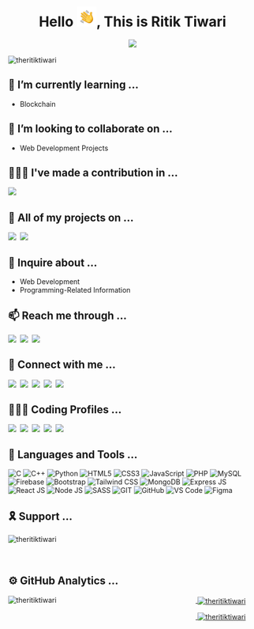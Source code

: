 
<h1 align="center">Hello <img alt="👋🏻" src="./_assets/Hello.gif" width='40' />, This is Ritik Tiwari</h1>
<p align="center">
<img src="https://readme-typing-svg.herokuapp.com?color=99D1CE&center=true&lines=Full-Stack+Developer;Pre-Final+Year+Undergrad+Student;BlockChain+Enthusiast;">
</p>


<img align="left" src="https://komarev.com/ghpvc/?username=theritiktiwari&label=Visitors&color=0E75B6&style=plastic" alt="theritiktiwari" />
<br/>


## 🌱 I’m currently learning ...
- Blockchain


## 👯 I’m looking to collaborate on ...
- Web Development Projects


## 👷🏻‍♂️ I've made a contribution in ...
<a href="https://www.github.com/codingwalls" target="_blank"><img src="https://shields.io/badge/CodingWalls-50009F?style=for-the-badge" /></a>


## 📄 All of my projects on ...
<a href="https://www.github.com/theritiktiwari" target="_blank"><img src="https://shields.io/badge/github-333?style=for-the-badge&logo=github&logoColor=white" /></a>&nbsp;
<a href="https://www.codepen.com/theritiktiwari" target="_blank"><img src="https://shields.io/badge/codepen-333?style=for-the-badge&logo=codepen&logoColor=white" /></a>&nbsp;


## 💬 Inquire about ...
- Web Development
- Programming-Related Information


## 📫 Reach me through ...
<a href="https://theritiktiwari.web.app" target="_blank"><img src="https://shields.io/badge/portfolio-0060FF?style=for-the-badge&logo=portfolio&logoColor=EA4335" /></a>&nbsp;
<a href="mailto:theritiktiwari@gmail.com" target="_blank"><img src="https://shields.io/badge/email-DDD?style=for-the-badge&logo=gmail&logoColor=EA4335" /></a>&nbsp;
<a href="https://theritiktiwari.blogspot.com" target="_blank"><img src="https://shields.io/badge/blog-FC4F08?style=for-the-badge&logo=blogger&logoColor=white" /></a>&nbsp;


## 🤝 Connect with me ...
<a href="https://linkedin.com/in/theritiktiwari" target="_blank"><img src="https://shields.io/badge/linkedin-0077B5?style=for-the-badge&logo=linkedin&logoColor=white" /></a>&nbsp;
<a href="https://instagram.com/theritiktiwari" target="_blank"><img src="https://shields.io/badge/instagram-BC2A8D?style=for-the-badge&logo=instagram&logoColor=FFF" /></a>&nbsp;
<a href="https://facebook.com/theritiktiwari" target="_blank"><img src="https://shields.io/badge/facebook-3B5998?style=for-the-badge&logo=facebook&logoColor=white" /></a>&nbsp;
<a href="https://twitter.com/theritiktiwari" target="_blank"><img src="https://shields.io/badge/twitter-1DA1F2?style=for-the-badge&logo=twitter&logoColor=white" /></a>&nbsp;
<a href="https://www.youtube.com/channel/UCaTiS60yVc1MJods9sFFtuw" target="_blank"><img src="https://shields.io/badge/youtube-F00?style=for-the-badge&logo=youtube&logoColor=white" /></a>&nbsp;

     
## 👨🏻‍💻 Coding Profiles ...
<a href="https://www.hackerrank.com/theritiktiwari" target="_blank"><img src="https://shields.io/badge/-HackerRank-00BF5A?style=for-the-badge&logo=Hackerrank&logoColor=0D131F" /></a>&nbsp;
<a href="https://www.hackerearth.com/@theritiktiwari" target="_blank"><img src="https://shields.io/badge/-HackerEarth-2C3156?style=for-the-badge&logo=Hackerearth&logoColor=FFF" /></a>&nbsp;
<a href="https://www.leetcode.com/theritiktiwari" target="_blank"><img src="https://shields.io/badge/-Leetcode-FF9E00?style=for-the-badge&logo=Leetcode&logoColor=070706" /></a>&nbsp;
<a href="https://www.codechef.com/users/theritiktiwari" target="_blank"><img src="https://shields.io/badge/-CodeChef-E4E0C8?style=for-the-badge&logo=Codechef&logoColor=753A0B" /></a>&nbsp;
<a href="https://auth.geeksforgeeks.org/user/theritiktiwari/profile" target="_blank"><img src="https://shields.io/badge/-Geeks%20For%20Geeks-008F3E?style=for-the-badge&logo=GeeksForGeeks&logoColor=FFF" /></a>&nbsp;


## 🧰 Languages and Tools ...
![C](https://shields.io/badge/C-6063C5?style=for-the-badge&logo=C&logoColor=FFF)
![C++](https://shields.io/badge/C++-578EC8?style=for-the-badge&logo=C%2B%2B&logoColor=white)
![Python](https://shields.io/badge/python-246A9E?style=for-the-badge&logo=python&logoColor=FFDC00)
![HTML5](https://shields.io/badge/html-E34C26?style=for-the-badge&logo=html5&logoColor=FFF)
![CSS3](https://shields.io/badge/css-0071C2?style=for-the-badge&logo=css3&logoColor=FFF)
![JavaScript](https://shields.io/badge/javascript-F0DB4F?style=for-the-badge&logo=javascript&logoColor=white)
![PHP](https://shields.io/badge/php-8993BE?style=for-the-badge&logo=php&logoColor=white)
![MySQL](https://shields.io/badge/mysql-00758F?style=for-the-badge&logo=mysql&logoColor=F29111)
![Firebase](https://shields.io/badge/firebase-6E6E6E?style=for-the-badge&logo=firebase&logoColor=F8C500)
![Bootstrap](https://shields.io/badge/bootstrap-F5F5F5?style=for-the-badge&logo=bootstrap&logoColor=563D7C)
![Tailwind CSS](https://shields.io/badge/tailwind%20css-151C2E?style=for-the-badge&logo=tailwindcss&logoColor=00C1CF)
![MongoDB](https://shields.io/badge/mongodb-E8E7D5?style=for-the-badge&logo=mongodb&logoColor=4DB33D)
![Express JS](https://shields.io/badge/express%20js-F5F5F5?style=for-the-badge&logo=express&logoColor=1D3042)
![React JS](https://shields.io/badge/react%20js-F5F5F5?style=for-the-badge&logo=react&logoColor=00CEF8)
![Node JS](https://shields.io/badge/node%20js-303030?style=for-the-badge&logo=node.js&logoColor=008F3E)
![SASS](https://shields.io/badge/sass-CD6799?style=for-the-badge&logo=sass&logoColor=FFFFFF)
![GIT](https://shields.io/badge/git-F5F5F5?style=for-the-badge&logo=git&logoColor=F34F29)
![GitHub](https://shields.io/badge/github-333?style=for-the-badge&logo=github&logoColor=white)
![VS Code](https://shields.io/badge/vs%20code-0078D7?style=for-the-badge&logo=visualstudiocode&logoColor=white)
![Figma](https://shields.io/badge/figma-B300F9?style=for-the-badge&logo=figma&logoColor=FFF)

    
## 🎗 Support ...
<a href="https://www.buymeacoffee.com/theritiktiwari"> <img align="left" src="https://cdn.buymeacoffee.com/buttons/v2/default-blue.png" height="50" width="210" alt="theritiktiwari" /></a>

<br/><br/><br/>

## ⚙️ GitHub Analytics ...

<a href="https://github.com/theritiktiwari">
<p><img align="left" src="https://github-readme-stats-eight-theta.vercel.app/api/top-langs/?username=theritiktiwari&layout=compact&langs_count=8&title_color=2AA889&icon_color=599CAB&text_color=99D1CE&bg_color=0C1014" alt="theritiktiwari" width="380" height="250"/></p>

<p>&nbsp;<img align="center" src="https://github-readme-stats-eight-theta.vercel.app/api?username=theritiktiwari&show_icons=true&title_color=2AA889&icon_color=599CAB&text_color=99D1CE&bg_color=0C1014&include_all_commits=true&count_private=true" alt="theritiktiwari" width="450" height="250"/></p>
    
<p>&nbsp;<img align="center" src="https://github-readme-streak-stats.herokuapp.com?user=theritiktiwari&theme=gotham" alt="theritiktiwari"/></p>
